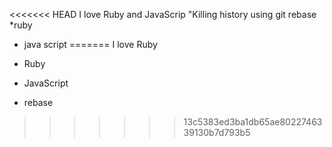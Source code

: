 <<<<<<< HEAD
I love Ruby and JavaScrip
"Killing history using git rebase
*ruby
* java script
=======
I love Ruby

* Ruby
* JavaScript
* rebase
>>>>>>> 13c5383ed3ba1db65ae8022746339130b7d793b5
